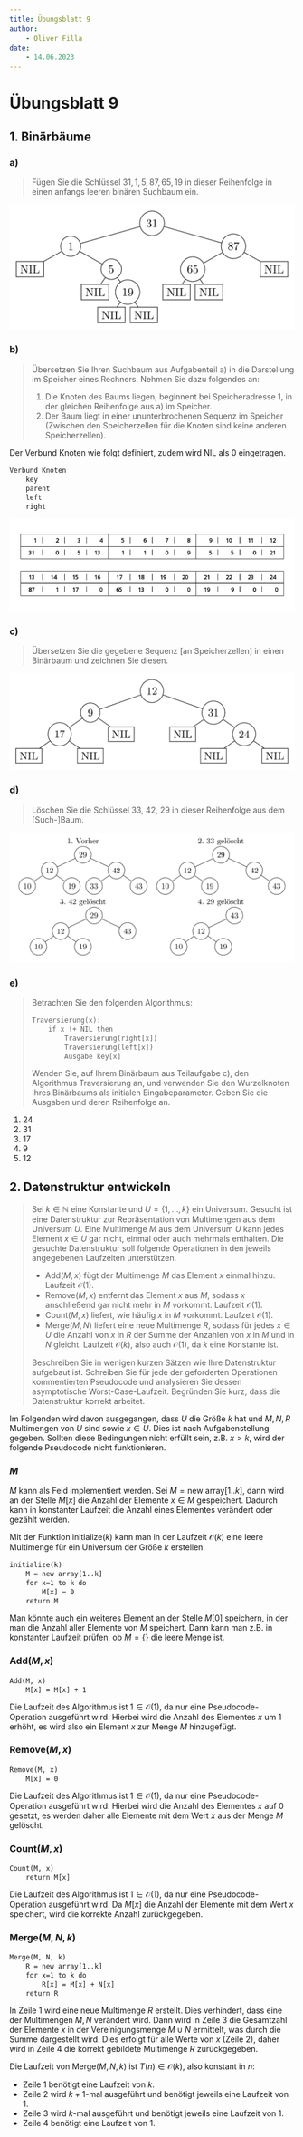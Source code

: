 ```yaml
---
title: Übungsblatt 9
author:
    - Oliver Filla
date:
    - 14.06.2023
---
```

# Übungsblatt 9
## 1. Binärbäume
### a)
> Fügen Sie die Schlüssel $31, 1, 5, 87, 65, 19$ in dieser Reihenfolge in einen anfangs leeren binären Suchbaum ein.

![9 a](img/09.1.a.png)

### b)
> Übersetzen Sie Ihren Suchbaum aus Aufgabenteil a) in die Darstellung im Speicher eines Rechners. Nehmen Sie dazu folgendes an:
> 1. Die Knoten des Baums liegen, beginnent bei Speicheradresse $1$, in der gleichen Reihenfolge aus a) im Speicher.
> 2. Der Baum liegt in einer ununterbrochenen Sequenz im Speicher (Zwischen den Speicherzellen für die Knoten sind keine anderen Speicherzellen).

Der Verbund $\mathrm{Knoten}$ wie folgt definiert, zudem wird $\mathrm{NIL}$ als $0$ eingetragen.

```
Verbund Knoten
    key
    parent
    left
    right
```

![09.1.b.png](img/09.1.b.png)

### c)
> Übersetzen Sie die gegebene Sequenz [an Speicherzellen] in einen Binärbaum und zeichnen Sie diesen.

![9 c](img/09.1.c.png)

### d)
> Löschen Sie die Schlüssel $33$, $42$, $29$ in dieser Reihenfolge aus dem [Such-]Baum.

![9 d](img/09.1.d.png)

### e)
> Betrachten Sie den folgenden Algorithmus:
>
> ```
> Traversierung(x):
>     if x !+ NIL then
>         Traversierung(right[x])
>         Traversierung(left[x])
>         Ausgabe key[x]
> ```
>
> Wenden Sie, auf Ihrem Binärbaum aus Teilaufgabe c), den Algorithmus $\mathrm{Traversierung}$ an, und verwenden Sie den Wurzelknoten Ihres Binärbaums als initialen Eingabeparameter. Geben Sie die Ausgaben und deren Reihenfolge an.

1. $24$
2. $31$
3. $17$
4. $9$
5. $12$

## 2. Datenstruktur entwickeln
> Sei $k \in\mathbb N$ eine Konstante und $U = \{1,\dots, k\}$ ein Universum. Gesucht ist eine Datenstruktur zur Repräsentation von Multimengen aus dem Universum $U$. Eine Multimenge $M$ aus dem Universum $U$ kann jedes Element $x \in U$ gar nicht, einmal oder auch mehrmals enthalten. Die gesuchte Datenstruktur soll folgende Operationen in den jeweils angegebenen Laufzeiten unterstützen.
> 
> * $\mathrm{Add}(M, x)$ fügt der Multimenge $M$ das Element $x$ einmal hinzu. Laufzeit $\mathcal O(1)$.
> * $\mathrm{Remove}(M, x)$ entfernt das Element $x$ aus $M$, sodass $x$ anschließend gar nicht mehr in $M$ vorkommt. Laufzeit $\mathcal O(1)$.
> * $\mathrm{Count}(M, x)$ liefert, wie häufig $x$ in $M$ vorkommt. Laufzeit $\mathcal O(1)$.
> * $\mathrm{Merge}(M, N)$ liefert eine neue Multimenge $R$, sodass für jedes $x \in U$ die Anzahl von $x$ in $R$ der Summe der Anzahlen von $x$ in $M$ und in $N$ gleicht. Laufzeit $\mathcal O(k)$, also auch $\mathcal O(1)$, da $k$ eine Konstante ist.
> 
> Beschreiben Sie in wenigen kurzen Sätzen wie Ihre Datenstruktur aufgebaut ist. Schreiben Sie für jede der geforderten Operationen kommentierten Pseudocode und analysieren Sie dessen asymptotische Worst-Case-Laufzeit. Begründen Sie kurz, dass die Datenstruktur korrekt arbeitet.

Im Folgenden wird davon ausgegangen, dass $U$ die Größe $k$ hat und $M,N,R$ Multimengen von $U$ sind sowie $x\in U$. Dies ist nach Aufgabenstellung gegeben. Sollten diese Bedingungen nicht erfüllt sein, z.B. $x>k$, wird der folgende Pseudocode nicht funktionieren.

### $M$
$M$ kann als Feld implementiert werden. Sei $M=\mathrm{new\ array}[1..k]$, dann wird an der Stelle $M[x]$ die Anzahl der Elemente $x\in M$ gespeichert. Dadurch kann in konstanter Laufzeit die Anzahl eines Elementes verändert oder gezählt werden.

Mit der Funktion $\mathrm{initialize}(k)$ kann man in der Laufzeit $\mathcal O(k)$ eine leere Multimenge für ein Universum der Größe $k$ erstellen.

```
initialize(k)
    M = new array[1..k]
    for x=1 to k do
        M[x] = 0
    return M
```

Man könnte auch ein weiteres Element an der Stelle $M[0]$ speichern, in der man die Anzahl aller Elemente von $M$ speichert. Dann kann man z.B. in konstanter Laufzeit prüfen, ob $M=\{\}$ die leere Menge ist.

### $\mathrm{Add}(M, x)$
```
Add(M, x)
    M[x] = M[x] + 1
```

Die Laufzeit des Algorithmus ist $1\in\mathcal O(1)$, da nur eine Pseudocode-Operation ausgeführt wird. Hierbei wird die Anzahl des Elementes $x$ um $1$ erhöht, es wird also ein Element $x$ zur Menge $M$ hinzugefügt.

### $\mathrm{Remove}(M, x)$
```
Remove(M, x)
    M[x] = 0
```

Die Laufzeit des Algorithmus ist $1\in\mathcal O(1)$, da nur eine Pseudocode-Operation ausgeführt wird. Hierbei wird die Anzahl des Elementes $x$ auf $0$ gesetzt, es werden daher alle Elemente mit dem Wert $x$ aus der Menge $M$ gelöscht.

### $\mathrm{Count}(M, x)$
```
Count(M, x)
    return M[x]
```

Die Laufzeit des Algorithmus ist $1\in\mathcal O(1)$, da nur eine Pseudocode-Operation ausgeführt wird. Da $M[x]$ die Anzahl der Elemente mit dem Wert $x$ speichert, wird die korrekte Anzahl zurückgegeben.

### $\mathrm{Merge}(M, N, k)$
```
Merge(M, N, k)
    R = new array[1..k]
    for x=1 to k do
        R[x] = M[x] + N[x]
    return R
```

In Zeile $1$ wird eine neue Multimenge $R$ erstellt. Dies verhindert, dass eine der Multimengen $M,N$ verändert wird. Dann wird in Zeile $3$ die Gesamtzahl der Elemente $x$ in der Vereinigungsmenge $M\cup N$ ermittelt, was durch die Summe dargestellt wird. Dies erfolgt für alle Werte von $x$ (Zeile $2$), daher wird in Zeile $4$ die korrekt gebildete Multimenge $R$ zurückgegeben.

Die Laufzeit von $\mathrm{Merge}(M, N, k)$ ist $T(n)\in\mathcal O(k)$, also konstant in $n$:

* Zeile $1$ benötigt eine Laufzeit von $k$.
* Zeile $2$ wird $k+1$-mal ausgeführt und benötigt jeweils eine Laufzeit von $1$.
* Zeile $3$ wird $k$-mal ausgeführt und benötigt jeweils eine Laufzeit von $1$.
* Zeile $4$ benötigt eine Laufzeit von $1$.
